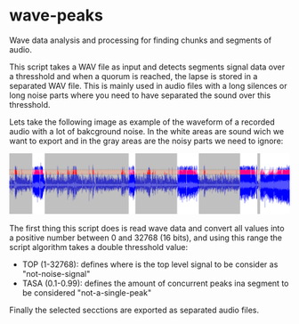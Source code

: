 # wave-peaks

Wave data analysis and processing for finding chunks and segments of audio.

This script takes a WAV file as input and detects segments signal data over a thresshold and when a quorum is reached, the lapse is stored in a separated WAV file. This is mainly used in audio files with a long silences or long noise parts where you need to have separated the sound over this thresshold.

Lets take the following image as example of the waveform of a recorded audio with a lot of bakcground noise. In the white areas are sound wich we want to export and in the gray areas are the noisy parts we need to ignore:

![wave](imgs/samplewaveform.png)

The first thing this script does is read wave data and convert all values into a positive number between 0 and 32768 (16 bits), and using this range the script algorithm takes a double thresshold value:

* TOP (1-32768): defines where is the top level signal to be consider as "not-noise-signal"
* TASA (0.1-0.99): defines the amount of concurrent peaks ina segment to be considered "not-a-single-peak"

Finally the selected secctions are exported as separated audio files.
